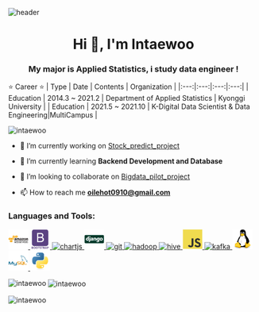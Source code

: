 ![header](https://capsule-render.vercel.app/api?type=slice&color=auto&height=300&section=header&text=Taewoo'sGithub%20&fontSize=90)



<h1 align="center">Hi 👋, I'm Intaewoo</h1>
<h3 align="center">My major is Applied Statistics, i study data engineer !</h3>



:star: Career :star:
| Type                | Date              | Contents                             | Organization       |
|:---:|:---:|:---:|:---:|
| Education           | 2014.3 ~ 2021.2   | Department of Applied Statistics     | Kyonggi University |
| Education           | 2021.5 ~ 2021.10   | K-Digital Data Scientist & Data Engineering|MultiCampus |



<p align="left"> <img src="https://komarev.com/ghpvc/?username=intaewoo&label=Profile%20views&color=0e75b6&style=flat-square" alt="intaewoo" /> </p>

- 🔭 I’m currently working on [Stock_predict_project](https://github.com/InTaewoo/Stock_predict_project)

- 🌱 I’m currently learning **Backend Development and Database**

- 👯 I’m looking to collaborate on [Bigdata_pilot_project](https://github.com/InTaewoo/BigData-Pilot-Project)

- 📫 How to reach me **oilehot0910@gmail.com**

<h3 align="left">Languages and Tools:</h3>
<p align="left"> <a href="https://aws.amazon.com" target="_blank"> <img src="https://raw.githubusercontent.com/devicons/devicon/master/icons/amazonwebservices/amazonwebservices-original-wordmark.svg" alt="aws" width="40" height="40"/> </a> <a href="https://getbootstrap.com" target="_blank"> <img src="https://raw.githubusercontent.com/devicons/devicon/master/icons/bootstrap/bootstrap-plain-wordmark.svg" alt="bootstrap" width="40" height="40"/> </a> <a href="https://www.chartjs.org" target="_blank"> <img src="https://www.chartjs.org/media/logo-title.svg" alt="chartjs" width="40" height="40"/> </a> <a href="https://www.djangoproject.com/" target="_blank"> <img src="https://raw.githubusercontent.com/devicons/devicon/master/icons/django/django-original.svg" alt="django" width="40" height="40"/> </a> <a href="https://git-scm.com/" target="_blank"> <img src="https://www.vectorlogo.zone/logos/git-scm/git-scm-icon.svg" alt="git" width="40" height="40"/> </a> <a href="https://hadoop.apache.org/" target="_blank"> <img src="https://www.vectorlogo.zone/logos/apache_hadoop/apache_hadoop-icon.svg" alt="hadoop" width="40" height="40"/> </a> <a href="https://hive.apache.org/" target="_blank"> <img src="https://www.vectorlogo.zone/logos/apache_hive/apache_hive-icon.svg" alt="hive" width="40" height="40"/> </a> <a href="https://developer.mozilla.org/en-US/docs/Web/JavaScript" target="_blank"> <img src="https://raw.githubusercontent.com/devicons/devicon/master/icons/javascript/javascript-original.svg" alt="javascript" width="40" height="40"/> </a> <a href="https://kafka.apache.org/" target="_blank"> <img src="https://www.vectorlogo.zone/logos/apache_kafka/apache_kafka-icon.svg" alt="kafka" width="40" height="40"/> </a> <a href="https://www.linux.org/" target="_blank"> <img src="https://raw.githubusercontent.com/devicons/devicon/master/icons/linux/linux-original.svg" alt="linux" width="40" height="40"/> </a> <a href="https://www.mysql.com/" target="_blank"> <img src="https://raw.githubusercontent.com/devicons/devicon/master/icons/mysql/mysql-original-wordmark.svg" alt="mysql" width="40" height="40"/> </a> <a href="https://www.python.org" target="_blank"> <img src="https://raw.githubusercontent.com/devicons/devicon/master/icons/python/python-original.svg" alt="python" width="40" height="40"/> </a> </p>

<p><img align="left" src="https://github-readme-stats.vercel.app/api/top-langs?username=intaewoo&show_icons=true&locale=en&layout=compact" alt="intaewoo" /></p>

<p>&nbsp;<img align="center" src="https://github-readme-stats.vercel.app/api?username=intaewoo&show_icons=true&theme=dark&locale=en" alt="intaewoo" /></p>

<p><img align="center" src="https://github-readme-streak-stats.herokuapp.com/?user=intaewoo&" alt="intaewoo" /></p>

